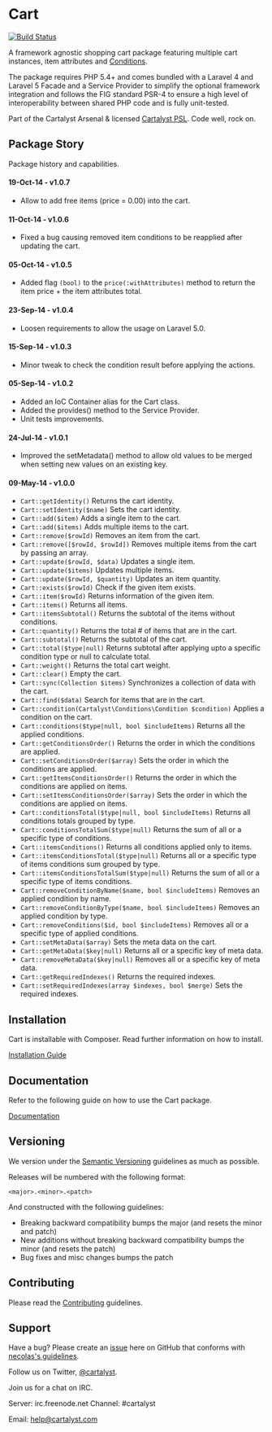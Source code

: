 # Cart

[![Build Status](http://ci.cartalyst.com/build-status/svg/1)](http://ci.cartalyst.com/build-status/view/1)

A framework agnostic shopping cart package featuring multiple cart instances, item attributes and [Conditions](https://cartalyst.com/manual/conditions).

The package requires PHP 5.4+ and comes bundled with a Laravel 4 and Laravel 5 Facade and a Service Provider to simplify the optional framework integration and follows the FIG standard PSR-4 to ensure a high level of interoperability between shared PHP code and is fully unit-tested.

Part of the Cartalyst Arsenal & licensed [Cartalyst PSL](license.txt). Code well, rock on.

## Package Story

Package history and capabilities.

#### 19-Oct-14 - v1.0.7

- Allow to add free items (price = 0.00) into the cart.

#### 11-Oct-14 - v1.0.6

- Fixed a bug causing removed item conditions to be reapplied after updating the cart.

#### 05-Oct-14 - v1.0.5

- Added flag `(bool)` to the `price(:withAttributes)` method to return the item price + the item attributes total.

#### 23-Sep-14 - v1.0.4

- Loosen requirements to allow the usage on Laravel 5.0.

#### 15-Sep-14 - v1.0.3

- Minor tweak to check the condition result before applying the actions.

#### 05-Sep-14 - v1.0.2

- Added an IoC Container alias for the Cart class.
- Added the provides() method to the Service Provider.
- Unit tests improvements.

#### 24-Jul-14 - v1.0.1

- Improved the setMetadata() method to allow old values to be merged when setting new values on an existing key.

#### 09-May-14 - v1.0.0

- ```Cart::getIdentity()``` Returns the cart identity.
- ```Cart::setIdentity($name)``` Sets the cart identity.
- ```Cart::add($item)``` Adds a single item to the cart.
- ```Cart::add($items)``` Adds multiple items to the cart.
- ```Cart::remove($rowId)``` Removes an item from the cart.
- ```Cart::remove([$rowId, $rowId])``` Removes multiple items from the cart by passing an array.
- ```Cart::update($rowId, $data)``` Updates a single item.
- ```Cart::update($items)``` Updates multiple items.
- ```Cart::update($rowId, $quantity)``` Updates an item quantity.
- ```Cart::exists($rowId)``` Check if the given item exists.
- ```Cart::item($rowId)``` Returns information of the given item.
- ```Cart::items()``` Returns all items.
- ```Cart::itemsSubtotal()``` Returns the subtotal of the items without conditions.
- ```Cart::quantity()``` Returns the total # of items that are in the cart.
- ```Cart::subtotal()``` Returns the subtotal of the cart.
- ```Cart::total($type|null)``` Returns subtotal after applying upto a specific condition type or null to calculate total.
- ```Cart::weight()``` Returns the total cart weight.
- ```Cart::clear()``` Empty the cart.
- ```Cart::sync(Collection $items)``` Synchronizes a collection of data with the cart.
- ```Cart::find($data)``` Search for items that are in the cart.
- ```Cart::condition(Cartalyst\Conditions\Condition $condition)``` Applies a condition on the cart.
- ```Cart::conditions($type|null, bool $includeItems)``` Returns all the applied conditions.
- ```Cart::getConditionsOrder()``` Returns the order in which the conditions are applied.
- ```Cart::setConditionsOrder($array)``` Sets the order in which the conditions are applied.
- ```Cart::getItemsConditionsOrder()``` Returns the order in which the conditions are applied on items.
- ```Cart::setItemsConditionsOrder($array)``` Sets the order in which the conditions are applied on items.
- ```Cart::conditionsTotal($type|null, bool $includeItems)``` Returns all conditions totals grouped by type.
- ```Cart::conditionsTotalSum($type|null)``` Returns the sum of all or a specific type of conditions.
- ```Cart::itemsConditions()``` Returns all conditions applied only to items.
- ```Cart::itemsConditionsTotal($type|null)``` Returns all or a specific type of items conditions sum grouped by type.
- ```Cart::itemsConditionsTotalSum($type|null)``` Returns the sum of all or a specific type of items conditions.
- ```Cart::removeConditionByName($name, bool $includeItems)``` Removes an applied condition by name.
- ```Cart::removeConditionByType($name, bool $includeItems)``` Removes an applied condition by type.
- ```Cart::removeConditions($id, bool $includeItems)``` Removes all or a specific type of applied conditions.
- ```Cart::setMetaData($array)``` Sets the meta data on the cart.
- ```Cart::getMetaData($key|null)``` Returns all or a specific key of meta data.
- ```Cart::removeMetaData($key|null)``` Removes all or a specific key of meta data.
- ```Cart::getRequiredIndexes()``` Returns the required indexes.
- ```Cart::setRequiredIndexes(array $indexes, bool $merge)``` Sets the required indexes.

## Installation

Cart is installable with Composer. Read further information on how to install.

[Installation Guide](https://cartalyst.com/manual/cart/1.0#installation)

## Documentation

Refer to the following guide on how to use the Cart package.

[Documentation](https://cartalyst.com/manual/cart/1.0)

## Versioning

We version under the [Semantic Versioning](http://semver.org/) guidelines as much as possible.

Releases will be numbered with the following format:

`<major>.<minor>.<patch>`

And constructed with the following guidelines:

* Breaking backward compatibility bumps the major (and resets the minor and patch)
* New additions without breaking backward compatibility bumps the minor (and resets the patch)
* Bug fixes and misc changes bumps the patch

## Contributing

Please read the [Contributing](contributing.md) guidelines.

## Support

Have a bug? Please create an [issue](https://github.com/cartalyst/cart/issues) here on GitHub that conforms with [necolas's guidelines](https://github.com/necolas/issue-guidelines).

Follow us on Twitter, [@cartalyst](http://twitter.com/cartalyst).

Join us for a chat on IRC.

Server: irc.freenode.net
Channel: #cartalyst

Email: help@cartalyst.com
